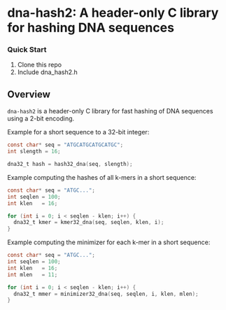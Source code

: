 # dna-hash2: A header-only C library for hashing DNA sequences

### Quick Start
1. Clone this repo
2. Include dna_hash2.h

## Overview
`dna-hash2` is a header-only C library for fast hashing of DNA sequences using a 2-bit encoding.

Example for a short sequence to a 32-bit integer:
```C
const char* seq = "ATGCATGCATGCATGC";
int slength = 16;

dna32_t hash = hash32_dna(seq, slength);
```

Example computing the hashes of all k-mers in a short sequence:
```C
const char* seq = "ATGC...";
int seqlen = 100;
int klen   = 16;

for (int i = 0; i < seqlen - klen; i++) {
  dna32_t kmer = kmer32_dna(seq, seqlen, klen, i);
}
```

Example computing the minimizer for each k-mer in a short sequence:
```C
const char* seq = "ATGC...";
int seqlen = 100;
int klen   = 16;
int mlen   = 11;

for (int i = 0; i < seqlen - klen; i++) {
  dna32_t mmer = minimizer32_dna(seq, seqlen, i, klen, mlen);
}
```

